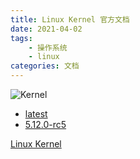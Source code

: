 ```yaml
---
title: Linux Kernel 官方文档
date: 2021-04-02
tags:
	- 操作系统
	- linux
categories: 文档
---
```


![Kernel](/images/linux-kernel-logo.jpg)

<!--more-->

* [latest](latest)
* [5.12.0-rc5](5.12.0-rc5)

[Linux Kernel](https://www.kernel.org)

